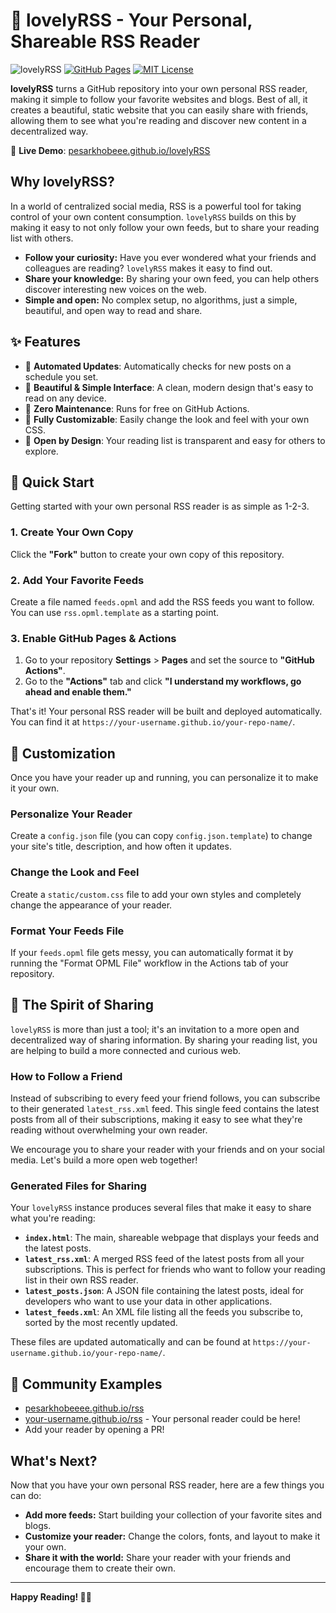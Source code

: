 # 🌟 lovelyRSS - Your Personal, Shareable RSS Reader

![lovelyRSS](https://img.shields.io/badge/lovely-RSS-ff6b6b)
[![GitHub Pages](https://img.shields.io/badge/Deploy-GitHub%20Pages-blue)](https://pages.github.com/)
[![MIT License](https://img.shields.io/badge/License-MIT-yellow.svg)](LICENSE)

**lovelyRSS** turns a GitHub repository into your own personal RSS reader, making it simple to follow your favorite websites and blogs. Best of all, it creates a beautiful, static website that you can easily share with friends, allowing them to see what you're reading and discover new content in a decentralized way.

🔗 **Live Demo**: [pesarkhobeee.github.io/lovelyRSS](https://pesarkhobeee.github.io/lovelyRSS)

## Why lovelyRSS?

In a world of centralized social media, RSS is a powerful tool for taking control of your own content consumption. `lovelyRSS` builds on this by making it easy to not only follow your own feeds, but to share your reading list with others. 

- **Follow your curiosity:** Have you ever wondered what your friends and colleagues are reading? `lovelyRSS` makes it easy to find out.
- **Share your knowledge:** By sharing your own feed, you can help others discover interesting new voices on the web.
- **Simple and open:** No complex setup, no algorithms, just a simple, beautiful, and open way to read and share.

## ✨ Features

- 🔄 **Automated Updates**: Automatically checks for new posts on a schedule you set.
- 📱 **Beautiful & Simple Interface**: A clean, modern design that's easy to read on any device.
- 🚀 **Zero Maintenance**: Runs for free on GitHub Actions.
- 🎨 **Fully Customizable**: Easily change the look and feel with your own CSS.
- 📖 **Open by Design**: Your reading list is transparent and easy for others to explore.

## 🚀 Quick Start

Getting started with your own personal RSS reader is as simple as 1-2-3.

### 1. Create Your Own Copy

Click the **"Fork"** button to create your own copy of this repository.

### 2. Add Your Favorite Feeds

Create a file named `feeds.opml` and add the RSS feeds you want to follow. You can use `rss.opml.template` as a starting point.

### 3. Enable GitHub Pages & Actions

1.  Go to your repository **Settings** > **Pages** and set the source to **"GitHub Actions"**.
2.  Go to the **"Actions"** tab and click **"I understand my workflows, go ahead and enable them."**

That's it! Your personal RSS reader will be built and deployed automatically. You can find it at `https://your-username.github.io/your-repo-name/`.

## 🎨 Customization

Once you have your reader up and running, you can personalize it to make it your own.

### Personalize Your Reader

Create a `config.json` file (you can copy `config.json.template`) to change your site's title, description, and how often it updates.

### Change the Look and Feel

Create a `static/custom.css` file to add your own styles and completely change the appearance of your reader.

### Format Your Feeds File

If your `feeds.opml` file gets messy, you can automatically format it by running the "Format OPML File" workflow in the Actions tab of your repository.

## 🤝 The Spirit of Sharing

`lovelyRSS` is more than just a tool; it's an invitation to a more open and decentralized way of sharing information. By sharing your reading list, you are helping to build a more connected and curious web.

### How to Follow a Friend

Instead of subscribing to every feed your friend follows, you can subscribe to their generated `latest_rss.xml` feed. This single feed contains the latest posts from all of their subscriptions, making it easy to see what they're reading without overwhelming your own reader.

We encourage you to share your reader with your friends and on your social media. Let's build a more open web together!

### Generated Files for Sharing

Your `lovelyRSS` instance produces several files that make it easy to share what you're reading:

-   **`index.html`**: The main, shareable webpage that displays your feeds and the latest posts.
-   **`latest_rss.xml`**: A merged RSS feed of the latest posts from all your subscriptions. This is perfect for friends who want to follow your reading list in their own RSS reader.
-   **`latest_posts.json`**: A JSON file containing the latest posts, ideal for developers who want to use your data in other applications.
-   **`latest_feeds.xml`**: An XML file listing all the feeds you subscribe to, sorted by the most recently updated.

These files are updated automatically and can be found at `https://your-username.github.io/your-repo-name/`.

## 🌟 Community Examples

-   [pesarkhobeeee.github.io/rss](https://pesarkhobeee.github.io/rss/)
-   [your-username.github.io/rss](https://your-username.github.io/rss) - Your personal reader could be here!
-   Add your reader by opening a PR!

## What's Next?

Now that you have your own personal RSS reader, here are a few things you can do:

-   **Add more feeds:** Start building your collection of your favorite sites and blogs.
-   **Customize your reader:** Change the colors, fonts, and layout to make it your own.
-   **Share it with the world:** Share your reader with your friends and encourage them to create their own.

---

**Happy Reading! 📖✨**
